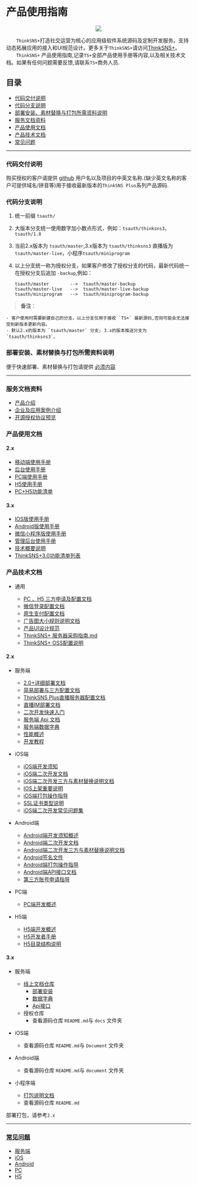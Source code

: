 # 产品使用指南


<p align="center"><img src="https://tsplus.zhibocloud.cn/assets/pc/images/logo.png"></p>

&nbsp;&nbsp;&nbsp;&nbsp;&nbsp;&nbsp;&nbsp;`ThinkSNS+`打造社交运营为核心的应用级软件系统源码及定制开发服务。支持动态拓展应用的接入和UI规范设计。更多关于`ThinkSNS+`请访问[ThinkSNS+](http://www.thinksns.com/)。</br>
	&nbsp;&nbsp;&nbsp;&nbsp;&nbsp;&nbsp;&nbsp;`ThinkSNS+` 产品使用指南,记录`TS+`全部产品使用手册等内容,以及相关技术文档。如果有任何问题需要反馈,请联系`TS+`商务人员.

## 目录
- [代码交付说明](#代码交付说明)
- [代码分支说明](#代码分支说明)
- [部署安装、素材替换与打包所需资料说明](#部署安装、素材替换与打包所需资料说明)
- [服务文档资料](#服务文档资料)
- [产品使用文档](#产品使用文档)
- [产品技术文档](#产品技术文档)
- [常见问题](#常见问题)



----

### 代码交付说明

购买授权的客户请提供 [github](https://github.com/) 用户名以及项目的中英文名称.(缺少英文名称的客户可提供域名/拼音等)用于接收最新版本的`ThinkSNS Plus`系列产品源码.


### 代码分支说明
	
1. 统一前缀 `tsauth/`	
2. 大版本分支统一使用数字加小数点形式，例如：`tsauth/thinksns3`、`tsauth/1.8`
3. 当前2.x版本为 `tsauth/master`,3.x版本为 `tsauth/thinksns3` 直播版为 `tsauth/master-live`，小程序`tsauth/miniprogram`
4. 以上分支统一称为授权分支，如果客户修改了授权分支的代码，最新代码统一在授权分支后追加 `-backup`,例如：
	
	```
	tsauth/master 		 -->  tsauth/master-backup
	tsauth/master-live   -->  tsauth/master-live-backup
	tsauth/miniprogram   -->  tsauth/miniprogram-backup
	
	```
	
> **备注**：
> 
	- 客户使用时需要新建自己的分支，以上分支仅用于接收 `TS+` 最新源码,否则可能会无法接受到新版本更新内容。
	- 默认2.x的版本为 `tsauth/master` 分支; 3.x的版本推送分支为`tsauth/thinksns3`。
	
### 部署安装、素材替换与打包所需资料说明

便于快速部署、素材替换与打包请提供 [必须内容](./deploy-package-res/README.md)



----


### 服务文档资料

* [产品介绍](https://thinksns.com/)
* [企业及应用案例介绍](https://thinksns.com/case.html)
* [开源授权协议预览](https://github.com/slimkit/plus/blob/master/LICENSE)

### 产品使用文档

#### 2.x
* [移动端使用手册](./thinksns2/app端使用手册.pdf)
* [后台使用手册](./thinksns2/管理后台使用手册.pdf)
* [PC端使用手册](./thinksns2/PC端使用手册.pdf)
* [H5使用手册](./thinksns2/H5端使用手册.pdf)
* [PC+H5功能清单](./thinksns2/ThinkSNSPlus功能清单列表(PC+H5).xlsx)

#### 3.x

* [IOS版使用手册](./thinksns3/IOS端使用手册.docx)
* [Android版使用手册](./thinksns3/Android端使用手册.docx)
* [微信小程序版使用手册](./thinksns3/微信小程序版使用手册.docx)
* [管理后台使用手册](./thinksns3/后端使用手册.docx)
* [技术概要说明](./thinksns3/ThinkSNS-plusV3.pdf)
* [ThinkSNS+3.0功能清单列表](./thinksns3/function-list/function-list.md)

### 产品技术文档

* 通用

	* [PC 、H5 三方申请及配置文档](./技术文档/common/pc-h5-third-config.md)
	* [微信登录配置文档](./技术文档/common/wx-login-config.md)
	* [原生支付配置文档](./技术文档/common/plus-pay-config.md)
	* [广告图大小规则说明文档](./技术文档/common/ADVERT_DES.md)
	* [产品UI设计规范](./技术文档/common/README.md)
	* [ThinkSNS+ 服务器采购指南.md](./技术文档/common/ThinkSNS+guide_for_server.md)
	* [ThinkSNS+ OSS配置说明](./技术文档/common/alioss_config.md)

	
#### 2.x
	
* 服务端
	
	* [2.0+详细部署文档](https://slimkit.github.io/plus/guide/installation/install-plus.html#%E4%B8%8B%E8%BD%BD-plus-%E7%A8%8B%E5%BA%8F)
	* [简易部署与三方配置文档](./技术文档/server/thinksnsPlusSimpleDeploymentDoc.md)
	* [ThinkSNS Plus直播服务器配置文档](./技术文档/common/live_server_config.md)
	* [直播IM部署文档](./技术文档/common/zhibo_im_config.md)
   * [二次开发快速入门](https://slimkit.github.io/docs/server-guides-package.html)
	* [服务端 Api 文档](https://slimkit.github.io/docs/api-v2-overview.html)
	* [服务端数据字典](https://slimkit.github.io/docs/data-fields.html)
	* [性能概述](./技术文档/server/performance.md)
	* [开发教程](https://slimkit.github.io/plus/guide/dev/blog/)
	
	

* iOS端
	* [iOS端开发须知](./技术文档/iOS端/README.md)
	* [iOS端二次开发文档](./技术文档/iOS端/Thinksns%20Plus%20Document)
	* [iOS端二次开发三方与素材替换说明文档](./技术文档/iOS端/TS+%20iOS端应用配置.md)
	* [IOS上架重要说明](./技术文档/iOS端/ThinkSNS-Plus-AppStore-Review-v1.0.md)
	* [iOS端打包操作指导](http://www.jianshu.com/p/9df7d8930a3e)
	* [SSL证书类型说明](./技术文档/iOS端/SSL证书类型说明.md)
	* [iOS端二次开发常见问题集](./技术文档/iOS端/iOS端二次开发常见问题集.md)

* Android端
	* [Android端开发须知概述](./技术文档/Android-Platform/README.md)
	* [Android端二次开发文档](./技术文档/Android-Platform/document/tutorial/SecondaryDevelopmentTutorial.md)
	* [Android端二次开发三方与素材替换说明文档](./技术文档/Android-Platform/document/tutorial/SecondaryDevelopmentResourceReplaceTutorial.md)
	* [Android签名文件](./技术文档/Android-Platform/document/tutorial/AndroidCreateSignatureFileTutorial.md)
	* [Android端打包操作指导](./技术文档/Android-Platform/document/tutorial/AndroidPackageTutorial.md)
	* [Android端API接口文档](./技术文档/Android-Platform/document/app/API.md)
	* [第三方账号申请指导](./技术文档/Android-Platform/document/tutorial/AppPackageInfoTutorial.md)
	
* PC端
	* [PC端开发概述](./技术文档/PC/README.md)


* H5端
	* [H5端开发概述](https://github.com/zhiyicx/plus-component-h5/blob/master/README.md)
	* [H5开发者手册](https://github.com/slimkit/plus-small-screen-client/blob/master/CONTRIBUTING.md)
	* [H5目录结构说明](./技术文档/H5/CONSTRUCT.md)


#### 3.x

* 服务端
	* [线上文档仓库](https://zhiyicx.github.io/ts-api-docs/)
		* [部署安装](https://zhiyicx.github.io/ts-api-docs/guide/installation/)
		* [数据字典](https://zhiyicx.github.io/ts-api-docs/data-fields/) 
		* [Api接口](https://zhiyicx.github.io/ts-api-docs/api-v2/passport/) 
	* 授权仓库
		* 查看源码仓库 `README.md`与 `docs` 文件夹

* iOS端
	* 查看源码仓库 `README.md`与 `Document` 文件夹

* Android端
	* 查看源码仓库 `README.md`与 `document` 文件夹

* 小程序端
	* [打包说明文档	](./技术文档/miniprogram/miniprogram_package.md) 
	* 查看源码仓库 `README.md`


部署打包，请参考`2.x`

----


### [常见问题](./questions/ThinkSNSPlusHelp.md) 

* [服务端](https://github.com/slimkit/thinksns-plus-guide/issues?q=is%3Aopen+is%3Aissue+label%3APHP)
* [iOS](https://github.com/slimkit/thinksns-plus-guide/issues?q=is%3Aopen+is%3Aissue+label%3AIOS)
* [Android](https://github.com/slimkit/thinksns-plus-guide/issues?q=is%3Aopen+is%3Aissue+label%3AAndroid)
* [PC](https://github.com/slimkit/thinksns-plus-guide/issues?q=is%3Aopen+is%3Aissue+label%3APC)
* [H5](https://github.com/slimkit/thinksns-plus-guide/issues?q=is%3Aopen+is%3Aissue+label%3AH5)
